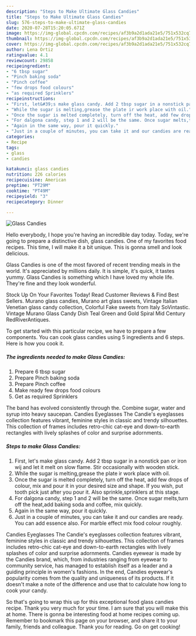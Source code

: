 ```yaml
---
description: "Steps to Make Ultimate Glass Candies"
title: "Steps to Make Ultimate Glass Candies"
slug: 576-steps-to-make-ultimate-glass-candies
date: 2020-07-28T15:20:05.671Z
image: https://img-global.cpcdn.com/recipes/af3b9a2d1ada21e5/751x532cq70/glass-candies-recipe-main-photo.jpg
thumbnail: https://img-global.cpcdn.com/recipes/af3b9a2d1ada21e5/751x532cq70/glass-candies-recipe-main-photo.jpg
cover: https://img-global.cpcdn.com/recipes/af3b9a2d1ada21e5/751x532cq70/glass-candies-recipe-main-photo.jpg
author: Lena Ortiz
ratingvalue: 4.1
reviewcount: 29858
recipeingredient:
- "6 tbsp sugar"
- "Pinch baking soda"
- "Pinch coffee"
- "few drops food colours"
- "as required Sprinklers"
recipeinstructions:
- "First, let&#39;s make glass candy. Add 2 tbsp sugar in a nonstick pan or iron wij and let it melt on slow flame. Stir occasionally with wooden stick."
- "While the sugar is melting,grease the plate ir work place with oil."
- "Once the sugar is melted completely, turn off the heat, add few drops of colour, mix and pour it in your desired size and shape. If you wish, put tooth pick just after you pour it. Also sprinkle,sprinklers at this stage."
- "For dalgona candy, step 1 and 2 will be the same. Once sugar melts,turn off the heat,add baking soda and coffee, mix quickly."
- "Again in the same way, pour it quickly."
- "Just in a couple of minutes, you can take it and our candies are ready. You can add essence also. For marble effect mix food colour roughly."
categories:
- Recipe
tags:
- glass
- candies

katakunci: glass candies 
nutrition: 226 calories
recipecuisine: American
preptime: "PT29M"
cooktime: "PT49M"
recipeyield: "3"
recipecategory: Dinner

---
```



![Glass Candies](https://img-global.cpcdn.com/recipes/af3b9a2d1ada21e5/751x532cq70/glass-candies-recipe-main-photo.jpg)

Hello everybody, I hope you're having an incredible day today. Today, we're going to prepare a distinctive dish, glass candies. One of my favorites food recipes. This time, I will make it a bit unique. This is gonna smell and look delicious.

Glass Candies is one of the most favored of recent trending meals in the world. It's appreciated by millions daily. It is simple, it's quick, it tastes yummy. Glass Candies is something which I have loved my whole life. They're fine and they look wonderful.

Stock Up On Your Favorites Today! Read Customer Reviews &amp; Find Best Sellers. Murano glass candies, Murano art glass sweets, Vintage Italian Venetian glass candy collection, Colorful Fake sweets from Italy SoVintastic. Vintage Murano Glass Candy Dish Teal Green and Gold Spiral Mid Century RedRiverAntiques.


To get started with this particular recipe, we have to prepare a few components. You can cook glass candies using 5 ingredients and 6 steps. Here is how you cook it.

<!--inarticleads1-->

##### The ingredients needed to make Glass Candies:

1. Prepare 6 tbsp sugar
1. Prepare Pinch baking soda
1. Prepare Pinch coffee
1. Make ready few drops food colours
1. Get as required Sprinklers


The band has evolved consistently through the. Combine sugar, water and syrup into heavy saucepan. Candies Eyeglasses The Candie&#39;s eyeglasses collection features vibrant, feminine styles in classic and trendy silhouettes. This collection of frames includes retro-chic cat-eye and down-to-earth rectangles with lively splashes of color and surprise adornments. 

<!--inarticleads2-->

##### Steps to make Glass Candies:

1. First, let&#39;s make glass candy. Add 2 tbsp sugar in a nonstick pan or iron wij and let it melt on slow flame. Stir occasionally with wooden stick.
1. While the sugar is melting,grease the plate ir work place with oil.
1. Once the sugar is melted completely, turn off the heat, add few drops of colour, mix and pour it in your desired size and shape. If you wish, put tooth pick just after you pour it. Also sprinkle,sprinklers at this stage.
1. For dalgona candy, step 1 and 2 will be the same. Once sugar melts,turn off the heat,add baking soda and coffee, mix quickly.
1. Again in the same way, pour it quickly.
1. Just in a couple of minutes, you can take it and our candies are ready. You can add essence also. For marble effect mix food colour roughly.


Candies Eyeglasses The Candie&#39;s eyeglasses collection features vibrant, feminine styles in classic and trendy silhouettes. This collection of frames includes retro-chic cat-eye and down-to-earth rectangles with lively splashes of color and surprise adornments. Candies eyewear is made by the Candies brand, which, from industries ranging from eyewear to community service, has managed to establish itself as a leader and a guiding principle in women&#39;s fashions. In the end, Candies eyewear&#39;s popularity comes from the quality and uniqueness of its products. If it doesn&#39;t make a note of the difference and use that to calculate how long to cook your candy. 

So that's going to wrap this up for this exceptional food glass candies recipe. Thank you very much for your time. I am sure that you will make this at home. There is gonna be interesting food at home recipes coming up. Remember to bookmark this page on your browser, and share it to your family, friends and colleague. Thank you for reading. Go on get cooking!
